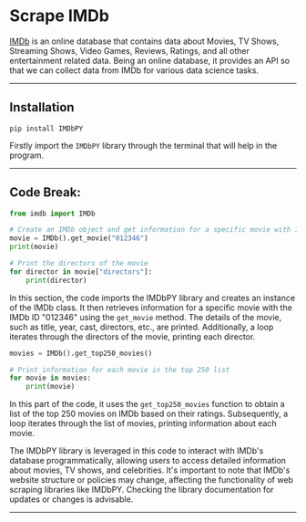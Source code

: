 # Scrape IMDb

[IMDb](https://www.imdb.com/) is an online database that contains data about Movies, TV Shows, Streaming Shows, Video Games, Reviews, Ratings, and all other entertainment related data. Being an online database, it provides an API so that we can collect data from IMDb for various data science tasks.

-----

## Installation

```
pip install IMDbPY
```
Firstly import the `IMDbPY` library through the terminal that will help in the program.

-----

## Code Break:

```python
from imdb import IMDb

# Create an IMDb object and get information for a specific movie with ID "012346"
movie = IMDb().get_movie("012346")
print(movie)

# Print the directors of the movie
for director in movie["directors"]:
    print(director)
```

In this section, the code imports the IMDbPY library and creates an instance of the IMDb class. It then retrieves information for a specific movie with the IMDb ID "012346" using the `get_movie` method. The details of the movie, such as title, year, cast, directors, etc., are printed. Additionally, a loop iterates through the directors of the movie, printing each director.

```python
movies = IMDb().get_top250_movies()

# Print information for each movie in the top 250 list
for movie in movies:
    print(movie)
```

In this part of the code, it uses the `get_top250_movies` function to obtain a list of the top 250 movies on IMDb based on their ratings. Subsequently, a loop iterates through the list of movies, printing information about each movie.

The IMDbPY library is leveraged in this code to interact with IMDb's database programmatically, allowing users to access detailed information about movies, TV shows, and celebrities. It's important to note that IMDb's website structure or policies may change, affecting the functionality of web scraping libraries like IMDbPY. Checking the library documentation for updates or changes is advisable.

-----